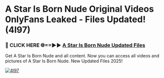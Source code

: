# A Star Is Born Nude Original Videos 0nlyFans Leaked - Files Updated! (4l97)

<h3>🔴 CLICK HERE 🌐==►► <a href="https://tinyurl.com/5h6xmrr3" rel="nofollow">A Star Is Born Nude Updated Files</a></h3>

Get A Star Is Born Nude and all content. Now you can access all videos and pictures of A Star Is Born Nude. New Updated Files 2025!

[![4l97](https://i.imgur.com/KVD873Z.gif)](https://tinyurl.com/5h6xmrr3)
